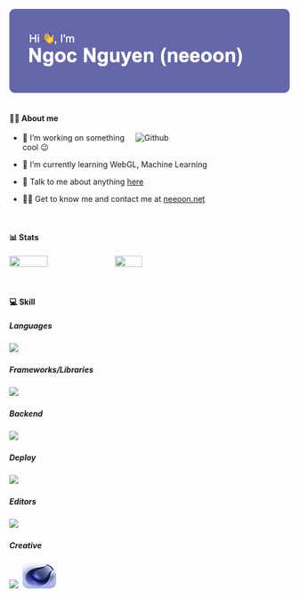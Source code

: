 <p>
  <img src="header.png" align="left" alt="👋 Hi there! I'm Ngoc Nguyen (neeoon)" title="👋 Hi there! I'm Ngoc Nguyen (neeoon)"/>
  &thinsp;
</p>

<!-- <p align="center">
  <a href="https://github.com/nooeen">
    <img width="140%" height="140%" src="https://github-widgetbox.vercel.app/api/profile?username=nooeen&data=followers,repositories,stars,commits" alt="GitHub WidgetBox" />
  </a>
</p> -->

#### 👨‍💻 About me

<img width="55%" style="padding-left: 15px;" align="right" alt="Github" src="https://raw.githubusercontent.com/onimur/.github/master/.resources/git-header.svg" />

- 🔭 I’m working on something cool 😉

- 🌱 I’m currently learning WebGL, Machine Learning

- 💬 Talk to me about anything [here](https://github.com/nooeen/nooeen/issues)

- 👨‍💻 Get to know me and contact me at [neeoon.net](https://neeoon.net)

<p>&thinsp;</p>

#### 📊 Stats

<p float="left">
<img align="top" width="37%" height="37%" src="https://github-readme-stats.vercel.app/api?username=nooeen&show_icons=trueinclude_all_commits=true&count_private=true&border_radius=10" />
<img align="top" width="31%" height="31%" src="https://github-readme-stats.vercel.app/api/top-langs/?username=nooeen&border_radius=10&layout=compact" /> 
</p>

<p>&thinsp;</p>

#### 💻 Skill

<!-- <p float="left">
<img align="top" width="69%" height="69%" src="https://github-widgetbox.vercel.app/api/skills/?names=html,css,sass,js,ts,java,python,php,mysql,postgres,kotlin,c,cpp,json,yaml,xml,lua,bash" alt="GitHub WidgetBox" />
</p> -->

##### Languages

<img src="https://skillicons.dev/icons?i=js,ts,html,css,dart,py,cpp,java" />

##### Frameworks/Libraries

<img src="https://skillicons.dev/icons?i=bootstrap,react,redux,nextjs,wordpress,flutter" />

##### Backend

<img src="https://skillicons.dev/icons?i=nodejs,expressjs,nestjs,redis,php,firebase,mongodb,mysql,sqlite" />

##### Deploy

<img src="https://skillicons.dev/icons?i=netlify,heroku,docker,cloudflare" />

##### Editors

<img src="https://skillicons.dev/icons?i=vscode,neovim,bash" />

##### Creative

<p float="left">
<img src="https://skillicons.dev/icons?i=ableton,au,ps,ai,ae,pr,figma" />
<img width="64px" height="46px" src="cinema4d.png" />
</p>

<p>&thinsp;</p>
